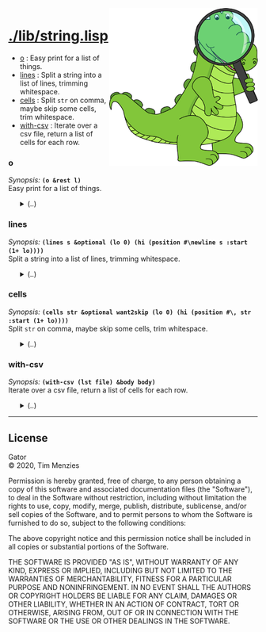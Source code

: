<a name=top>
<img width=300 align=right src="https://raw.githubusercontent.com/timm/gator/main/docs/img/gator.png">

# [./lib/string.lisp](/src/./lib/string.lisp)
- [o](#o) : Easy print for a list of things.
- [lines](#lines) : Split a string into a list of lines, trimming whitespace.
- [cells](#cells) : Split `str` on comma, maybe skip some cells, trim whitespace.
- [with-csv](#with-csv) : Iterate over a csv file, return a list of cells for each row.

### o

_Synopsis:_ <b>`(o &rest l)`</b>  
Easy print for a list of things.

<ul>
<details><summary>(..)</summary>

```lisp
(defun o (&rest l) "" (format t "~{~a~^, ~}" l))
```
</details></ul>

### lines

_Synopsis:_ <b>`(lines s &optional (lo 0)
                 (hi (position #\newline s :start (1+ lo))))`</b>  
Split a string into a list of lines, trimming whitespace.

<ul>
<details><summary>(..)</summary>

```lisp
(defun lines (s &optional (lo 0) (hi (position #\newline s :start (1+ lo))))
  ""
  (cons (cells (subseq s lo hi))
        (if hi
            (lines s (1+ hi)))))
```
</details></ul>

### cells

_Synopsis:_ <b>`(cells str &optional want2skip (lo 0)
                 (hi (position #\, str :start (1+ lo))))`</b>  
Split `str` on comma, maybe skip some cells, trim whitespace.

<ul>
<details><summary>(..)</summary>

```lisp
(defun cells
       (str &optional want2skip (lo 0) (hi (position #\, str :start (1+ lo))))
  ""
  (if (car want2skip)
      (and hi (cells str (cdr want2skip) (1+ hi)))
      (cons (string-trim '(#\  #\tab #\newline) (subseq str lo hi))
            (and hi (cells str (cdr want2skip) (1+ hi))))))
```
</details></ul>

### with-csv

_Synopsis:_ <b>`(with-csv (lst file) &body body)`</b>  
Iterate over a csv file, return a list of cells for each row.

<ul>
<details><summary>(..)</summary>

```lisp
(defmacro with-csv ((lst file) &body body)
  ""
  (let ((mem (gensym)) (line (gensym)) (str (gensym)))
    `(let (,line (,mem (make-xpect)))
       (with-open-file (,str ,file)
         (loop while (setf ,line (read-line ,str nil))
               do (if (> (length ,line) 0)
                      (let ((,lst (add ,mem ,line)))
                        ,@body)))))))
```
</details></ul>

<hr>


## License

Gator   
&copy; 2020, Tim Menzies

Permission is hereby granted, free of charge, to any person obtaining
a copy of this software and associated documentation files (the
"Software"), to deal in the Software without restriction, including
without limitation the rights to use, copy, modify, merge, publish,
distribute, sublicense, and/or sell copies of the Software, and to
permit persons to whom the Software is furnished to do so, subject
to the following conditions:

The above copyright notice and this permission notice shall be
included in all copies or substantial portions of the Software.

THE SOFTWARE IS PROVIDED "AS IS", WITHOUT WARRANTY OF ANY KIND,
EXPRESS OR IMPLIED, INCLUDING BUT NOT LIMITED TO THE WARRANTIES OF
MERCHANTABILITY, FITNESS FOR A PARTICULAR PURPOSE AND NONINFRINGEMENT.
IN NO EVENT SHALL THE AUTHORS OR COPYRIGHT HOLDERS BE LIABLE FOR
ANY CLAIM, DAMAGES OR OTHER LIABILITY, WHETHER IN AN ACTION OF
CONTRACT, TORT OR OTHERWISE, ARISING FROM, OUT OF OR IN CONNECTION
WITH THE SOFTWARE OR THE USE OR OTHER DEALINGS IN THE SOFTWARE.
